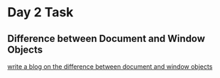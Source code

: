 # Day 2 Task
## **Difference between Document and Window Objects**

[write a blog on the difference between document and window objects](https://docs.google.com/document/d/1rdbsela26ShWTMUYKaW1lD2gchtnzI8NLyikzNeV7YU/edit?usp=sharing)

















